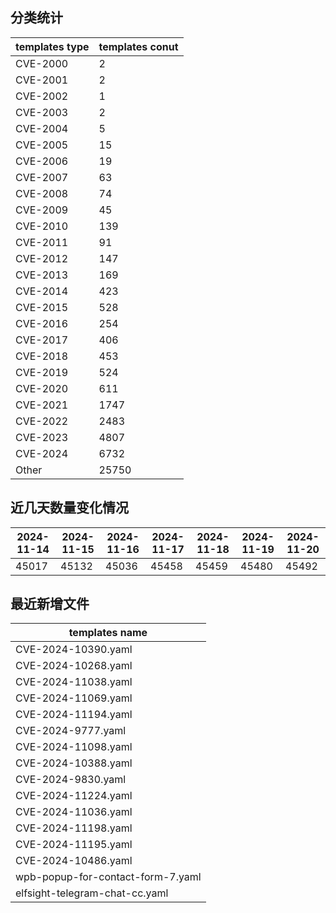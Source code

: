 ## 分类统计
| templates type | templates conut | 
| --- | --- |
| CVE-2000 | 2 |
| CVE-2001 | 2 |
| CVE-2002 | 1 |
| CVE-2003 | 2 |
| CVE-2004 | 5 |
| CVE-2005 | 15 |
| CVE-2006 | 19 |
| CVE-2007 | 63 |
| CVE-2008 | 74 |
| CVE-2009 | 45 |
| CVE-2010 | 139 |
| CVE-2011 | 91 |
| CVE-2012 | 147 |
| CVE-2013 | 169 |
| CVE-2014 | 423 |
| CVE-2015 | 528 |
| CVE-2016 | 254 |
| CVE-2017 | 406 |
| CVE-2018 | 453 |
| CVE-2019 | 524 |
| CVE-2020 | 611 |
| CVE-2021 | 1747 |
| CVE-2022 | 2483 |
| CVE-2023 | 4807 |
| CVE-2024 | 6732 |
| Other | 25750 |
## 近几天数量变化情况
|2024-11-14 | 2024-11-15 | 2024-11-16 | 2024-11-17 | 2024-11-18 | 2024-11-19 | 2024-11-20|
|--- | ------ | ------ | ------ | ------ | ------ | ---|
|45017 | 45132 | 45036 | 45458 | 45459 | 45480 | 45492|
## 最近新增文件
| templates name | 
| --- |
| CVE-2024-10390.yaml |
| CVE-2024-10268.yaml |
| CVE-2024-11038.yaml |
| CVE-2024-11069.yaml |
| CVE-2024-11194.yaml |
| CVE-2024-9777.yaml |
| CVE-2024-11098.yaml |
| CVE-2024-10388.yaml |
| CVE-2024-9830.yaml |
| CVE-2024-11224.yaml |
| CVE-2024-11036.yaml |
| CVE-2024-11198.yaml |
| CVE-2024-11195.yaml |
| CVE-2024-10486.yaml |
| wpb-popup-for-contact-form-7.yaml |
| elfsight-telegram-chat-cc.yaml |

